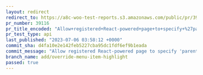 ```yaml
---
layout: redirect
redirect_to: https://a8c-woo-test-reports.s3.amazonaws.com/public/pr/39116/api/index.html
pr_number: 39116
pr_title_encoded: "Allow+registered+React-powered+page+to+specify+%27parent+path%27"
pr_test_type: api
last_published: "2023-07-06 03:58:12 +0000"
commit_sha: d4fa10e2e142feb5227cba95dc1fdf6ef9b1eada
commit_message: "Allow registered React-powered page to specify 'parent path', so the …"
branch_name: add/override-menu-item-highlight
passed: true
---
```

